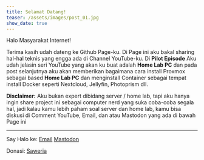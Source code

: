 ```yaml
---
title: Selamat Datang!
teaser: /assets/images/post_01.jpg
show_date: true
---
```


Halo Masyarakat Internet!

Terima kasih udah dateng ke Github Page-ku. Di Page ini aku bakal sharing hal-hal teknis yang engga ada di Channel YouTube-ku. Di **Pilot Episode** Aku udah jelasin seri YouTube yang akan ku buat adalah **Home Lab PC** dan pada post selanjutnya aku akan memberikan bagaimana cara install Proxmox sebagai based **Home Lab PC** dan menginstall Container sebagai tempat install Docker seperti Nextcloud, Jellyfin, Photoprism dll. 


**Disclaimer:** Aku bukan expert dibidang server / home lab, tapi aku hanya ingin share project ini sebagai computer nerd yang suka coba-coba segala hal, jadi kalau kamu lebih paham soal server dan home lab, kamu bisa diskusi di Comment YouTube, Email, dan atau Mastodon yang ada di bawah Page ini

---

Say Halo ke: [Email](mailto:methetechnerd@duck.com) [Mastodon](https://mastodon.social/@Kopetote)

Donasi: [Saweria](https://saweria.com/kopetote)
